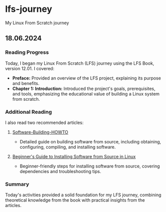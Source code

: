 # lfs-journey
My Linux From Scratch journey

## 18.06.2024

### Reading Progress

Today, I began my Linux From Scratch (LFS) journey using the LFS Book, version 12.01. I covered:

- **Preface:** Provided an overview of the LFS project, explaining its purpose and benefits.
- **Chapter 1: Introduction:** Introduced the project's goals, prerequisites, and tools, emphasizing the educational value of building a Linux system from scratch.

### Additional Reading

I also read two recommended articles:

1. [Software-Building-HOWTO](https://tldp.org/HOWTO/Software-Building-HOWTO.html)
   - Detailed guide on building software from source, including obtaining, configuring, compiling, and installing software.

2. [Beginner's Guide to Installing Software from Source in Linux](https://moi.vonos.net/linux/beginners-installing-from-source/)
   - Beginner-friendly steps for installing software from source, covering dependencies and troubleshooting tips.

### Summary

Today's activities provided a solid foundation for my LFS journey, combining theoretical knowledge from the book with practical insights from the articles.
